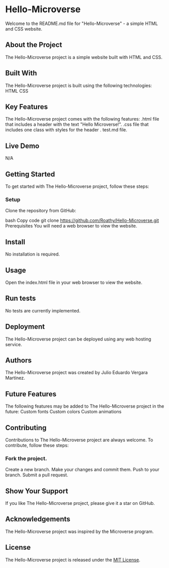 # Hello-Microverse
Welcome to the README.md file for "Hello-Microverse" - a simple HTML and CSS website.

## About the Project
The Hello-Microverse project is a simple website built with HTML and CSS.

## Built With
The Hello-Microverse project is built using the following technologies:
HTML
CSS

## Key Features
The Hello-Microverse project comes with the following features:
.html file that includes a header with the text "Hello Microverse!".
.css file that includes one class with styles for the header .
test.md file.


## Live Demo
N/A

## Getting Started
To get started with The Hello-Microverse project, follow these steps:

### Setup
Clone the repository from GitHub:

bash
Copy code
git clone https://github.com/Roathy/Hello-Microverse.git
Prerequisites
You will need a web browser to view the website.

## Install
No installation is required.

## Usage
Open the index.html file in your web browser to view the website.

## Run tests
No tests are currently implemented.

## Deployment
The Hello-Microverse project can be deployed using any web hosting service.

## Authors
The Hello-Microverse project was created by Julio Eduardo Vergara Martínez.

## Future Features
The following features may be added to The Hello-Microverse project in the future:
Custom fonts
Custom colors
Custom animations

## Contributing
Contributions to The Hello-Microverse project are always welcome. To contribute, follow these steps:

### Fork the project.
Create a new branch.
Make your changes and commit them.
Push to your branch.
Submit a pull request.

## Show Your Support
If you like The Hello-Microverse project, please give it a star on GitHub.

## Acknowledgements
The Hello-Microverse project was inspired by the Microverse program.

## License
The Hello-Microverse project is released under the [MIT License](https://opensource.org/license/mit/).

